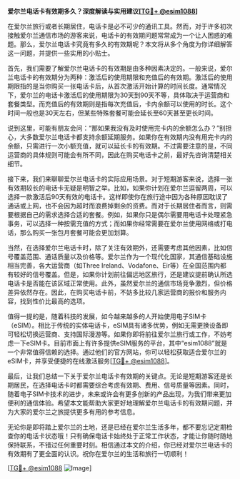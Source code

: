 **爱尔兰电话卡有效期多久？深度解读与实用建议[[TG💪+ @esim1088](https://t.me/s/esim1088)]**

在爱尔兰旅行或者长期居住，电话卡是必不可少的通讯工具。然而，对于许多初次接触爱尔兰通信市场的游客来说，电话卡的有效期问题常常成为一个让人困惑的难题。那么，爱尔兰电话卡究竟有多久的有效期呢？本文将从多个角度为你详细解答这一问题，并提供一些实用的小贴士。

首先，我们需要了解爱尔兰电话卡的有效期是由多种因素决定的。一般来说，爱尔兰电话卡的有效期分为两种：激活后的使用期限和充值后的有效期。激活后的使用期限指的是当你购买一张电话卡后，从首次激活开始计算的时间长度。通常情况下，爱尔兰的电话卡激活后的使用期限为30天到90天不等，具体取决于运营商和套餐类型。而充值后的有效期则是指每次充值后，卡内余额可以使用的时长。这个时间一般也是30天左右，但某些特殊套餐可能会延长至60天甚至更长时间。

说到这里，可能有朋友会问：“那如果我没有及时使用完卡内的余额怎么办？”别担心，大多数爱尔兰电话卡都支持余额延期服务。如果你在有效期内没有用完卡内的余额，只需进行一次小额充值，就可以延长卡的有效期。不过需要注意的是，不同运营商的具体规则可能会有所不同，因此在购买电话卡之前，最好先咨询清楚相关细节。

接下来，我们来聊聊爱尔兰电话卡的实际应用场景。对于短期游客来说，选择一张有效期较长的电话卡无疑是明智之举。比如，如果你计划在爱尔兰逗留两周，可以选择一款激活后90天有效的电话卡。这样即使你在旅行途中因为各种原因耽误了通话或上网，也不会因为超时而浪费掉剩余的资费。而对于长期居住者而言，则需要根据自己的需求选择合适的套餐。例如，如果你只是偶尔需要用电话卡处理紧急事务，可以选择一种按需充值的方式；而如果你经常需要在爱尔兰使用网络或打电话，那么购买一张包月套餐可能会更加划算。

当然，在选择爱尔兰电话卡时，除了关注有效期外，还需要考虑其他因素，比如信号覆盖范围、通话质量以及价格等。爱尔兰作为一个现代化国家，其通信基础设施相当完善，各大运营商（如Three Ireland、Vodafone、Eir等）在全国范围内都有较好的信号覆盖。但是，如果你计划前往偏远地区旅行，还是建议提前确认所选电话卡是否能在该区域正常使用。此外，虽然爱尔兰的通信市场竞争激烈，但价格差异依然存在。因此，在购买电话卡前，不妨多比较几家运营商的报价和服务内容，找到性价比最高的选项。

值得一提的是，随着科技的发展，如今越来越多的人开始使用电子SIM卡（eSIM）。相比于传统的实体电话卡，eSIM具有诸多优势，例如无需更换设备即可轻松切换运营商、支持国际漫游等。如果你即将前往爱尔兰旅行或工作，不妨考虑一下eSIM卡。目前市面上有许多提供eSIM服务的平台，其中“esim1088”就是一个非常值得信赖的选择。通过他们的官方网站，你可以轻松获取适合爱尔兰的eSIM卡，并享受便捷的在线激活服务[[TG💪+ @esim1088](https://t.me/s/esim1088)]。

最后，让我们总结一下关于爱尔兰电话卡有效期的关键点。无论是短期游客还是长期居民，在选择电话卡时都需要综合考虑有效期、费用、信号质量等因素。同时，随着电子SIM卡技术的进步，未来或许会有更多创新的产品出现，为我们带来更加便利的通信体验。希望本文能帮助大家更好地理解爱尔兰电话卡的有效期问题，并为大家的爱尔兰之旅提供更多有用的参考信息。

无论你是即将踏上爱尔兰的土地，还是已经在爱尔兰生活多年，都不要忘记定期检查你的电话卡状态哦！只有确保电话卡始终处于正常工作状态，才能让你随时随地保持联系，不错过任何重要时刻。相信通过本文的介绍，你已经对爱尔兰电话卡的有效期有了更全面的认识。祝你在爱尔兰的生活和旅行一切顺利！

[[TG💪+ @esim1088](https://t.me/s/esim1088) ![Image](https://i.postimg.cc/4NQfJmqS/Snipaste-2025-05-13-00-14-12.png)]